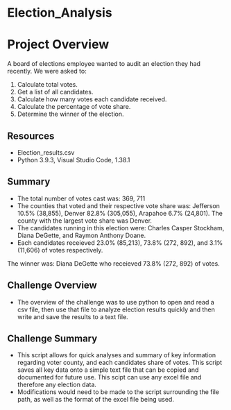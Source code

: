 # Election_Analysis

# Project Overview
A board of elections employee wanted to audit an election they had recently. We were asked to:
1. Calculate total votes.
2. Get a list of all candidates.
3. Calculate how many votes each candidate received.
4. Calculate the percentage of vote share.
5. Determine the winner of the election. 

## Resources
- Election_results.csv
- Python 3.9.3, Visual Studio Code, 1.38.1

## Summary
- The total number of votes cast was: 369, 711
- The counties that voted and their respective vote share was: Jefferson 10.5% (38,855), Denver 82.8% (305,055), Arapahoe 6.7% (24,801).
The county with the largest vote share was Denver.
- The candidates running in this election were: Charles Casper Stockham, Diana DeGette, and Raymon Anthony Doane.
- Each candidates receieved 23.0% (85,213), 73.8% (272, 892), and 3.1% (11,606) of votes respectively.

The winner was: Diana DeGette who receieved 73.8% (272, 892) of votes.
## Challenge Overview
- The overview of the challenge was to use python to open and read a csv file, then use that file to analyze election results quickly and then write and save the results to a text file. 
## Challenge Summary
- This script allows for quick analyses and summary of key information regarding voter county, and each candidates share of votes. This script saves all key data onto a simple text file that can be copied and documented for future use. This scipt can use any excel file and therefore any election data. 
- Modifications would need to be made to the script surrounding the file path, as well as the format of the excel file being used. 
